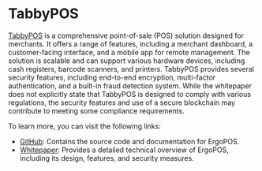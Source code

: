 # TabbyPOS

[TabbyPOS](https://tabbylab.io) is a comprehensive point-of-sale (POS) solution designed for merchants. It offers a range of features, including a merchant dashboard, a customer-facing interface, and a mobile app for remote management. The solution is scalable and can support various hardware devices, including cash registers, barcode scanners, and printers. TabbyPOS provides several security features, including end-to-end encryption, multi-factor authentication, and a built-in fraud detection system. While the whitepaper does not explicitly state that TabbyPOS is designed to comply with various regulations, the security features and use of a secure blockchain may contribute to meeting some compliance requirements.

To learn more, you can visit the following links:

- [GitHub](https://github.com/Kolmen-Tech/ErgoPOS): Contains the source code and documentation for ErgoPOS.
- [Whitepaper](https://ergopos.io/upload/ErgoPOS_Whitepaper_EN.pdf): Provides a detailed technical overview of ErgoPOS, including its design, features, and security measures.
